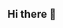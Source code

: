 ## Hi there 👋

<!--
**chenyuanTKCY/chenyuanTKCY** is a ✨ _special_ ✨ repository because its `README.md` (this file) appears on your GitHub profile.

Here are some ideas to get you started:

🔭 I’m currently studying Computer Engineering at HIT.
🌱 I’m passionate about software development, as well as advanced techniques in data science and AI.
👯 I’m eager to collaborate on challenging projects.
🤔 I’m seeking guidance on mastering PyTorch skills.
💬 Feel free to ask me about software development, data science, or related topics!
📫 You can reach me at: CyZhang@ir.hit.edu.cn
😄 Preferred languages: Python, Java
⚡ Fun fact: I’m a freshman diving into the world of Computer Science!
